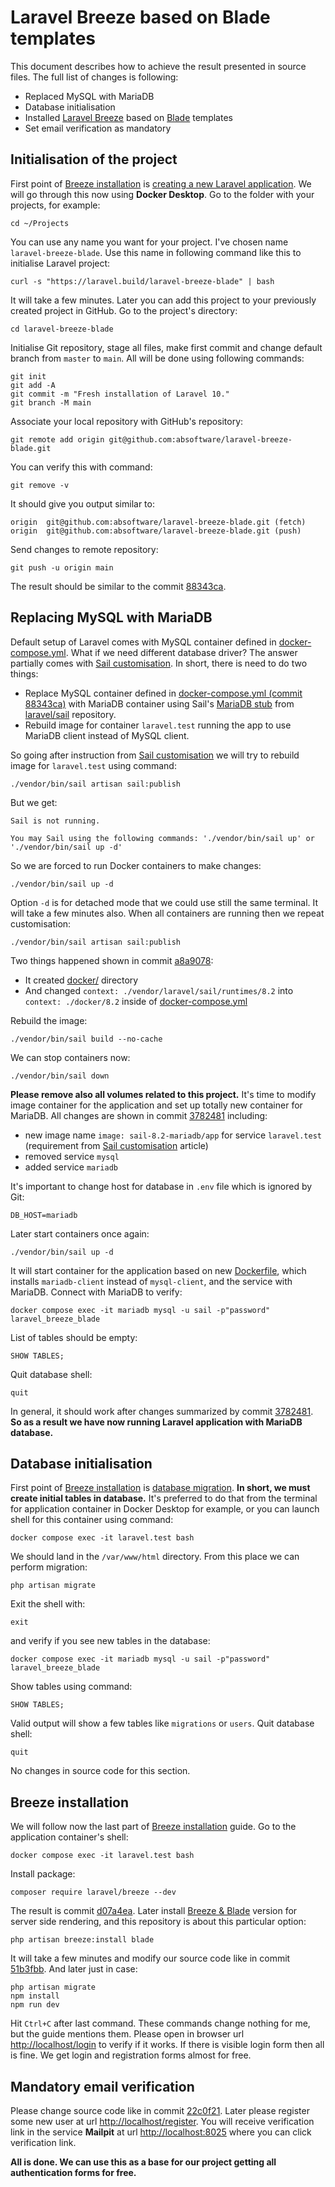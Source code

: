 
# Laravel Breeze based on Blade templates

This document describes how to achieve the result presented in source files.
The full list of changes is following:

- Replaced MySQL with MariaDB
- Database initialisation
- Installed [Laravel Breeze](https://laravel.com/docs/10.x/starter-kits#laravel-breeze) based on [Blade](https://laravel.com/docs/10.x/blade) templates
- Set email verification as mandatory

## Initialisation of the project

First point of [Breeze installation](https://laravel.com/docs/10.x/starter-kits#laravel-breeze-installation)
is [creating a new Laravel application](https://laravel.com/docs/10.x/installation).
We will go through this now using **Docker Desktop**. Go to the folder with your projects, for example:

```
cd ~/Projects
```

You can use any name you want for your project. I've chosen name `laravel-breeze-blade`.
Use this name in following command like this to initialise Laravel project:

```
curl -s "https://laravel.build/laravel-breeze-blade" | bash
```

It will take a few minutes. Later you can add this project to your previously created
project in GitHub. Go to the project's directory:

```
cd laravel-breeze-blade
```

Initialise Git repository, stage all files, make first commit and change
default branch from `master` to `main`. All will be done using following commands:

```
git init
git add -A
git commit -m "Fresh installation of Laravel 10."
git branch -M main
```

Associate your local repository with GitHub's repository: 

```
git remote add origin git@github.com:absoftware/laravel-breeze-blade.git
```

You can verify this with command:

```
git remove -v
```

It should give you output similar to:

```
origin	git@github.com:absoftware/laravel-breeze-blade.git (fetch)
origin	git@github.com:absoftware/laravel-breeze-blade.git (push)
```

Send changes to remote repository:

```
git push -u origin main
```

The result should be similar to the commit [88343ca](https://github.com/absoftware/laravel-breeze-blade/commit/88343ca88c7f18ced439a78532264983cb36dd50).

## Replacing MySQL with MariaDB

Default setup of Laravel comes with MySQL container defined in [docker-compose.yml](docker-compose.yml).
What if we need different database driver? The answer partially comes with [Sail customisation](https://laravel.com/docs/10.x/sail#sail-customization).
In short, there is need to do two things:

- Replace MySQL container defined in [docker-compose.yml (commit 88343ca)](https://github.com/absoftware/laravel-breeze-blade/blob/8cc55226f18c5ca06393b587e634a36e483805a9/docker-compose.yml#L31) with MariaDB container using Sail's [MariaDB stub](https://github.com/laravel/sail/blob/1.x/stubs/mariadb.stub) from [laravel/sail](https://github.com/laravel/sail) repository.
- Rebuild image for container `laravel.test` running the app to use MariaDB client instead of MySQL client.

So going after instruction from [Sail customisation](https://laravel.com/docs/10.x/sail#sail-customization) we
will try to rebuild image for `laravel.test` using command:

```
./vendor/bin/sail artisan sail:publish
```

But we get:

```
Sail is not running.

You may Sail using the following commands: './vendor/bin/sail up' or './vendor/bin/sail up -d'
```

So we are forced to run Docker containers to make changes:

```
./vendor/bin/sail up -d
```

Option `-d` is for detached mode that we could use still the same terminal.
It will take a few minutes also. When all containers are running then
we repeat customisation:

```
./vendor/bin/sail artisan sail:publish
```

Two things happened shown in commit [a8a9078](https://github.com/absoftware/laravel-breeze-blade/commit/a8a9078e89061e6c49cd0a4f8323febc868db706):

- It created [docker/](docker) directory
- And changed `context: ./vendor/laravel/sail/runtimes/8.2` into `context: ./docker/8.2` inside of [docker-compose.yml](docker-compose.yml)

Rebuild the image:

```
./vendor/bin/sail build --no-cache
```

We can stop containers now:

```
./vendor/bin/sail down
```

**Please remove also all volumes related to this project.** It's time to modify
image container for the application and set up totally new container for MariaDB.
All changes are shown in commit [3782481](https://github.com/absoftware/laravel-breeze-blade/commit/378248143e2758ee035db849f90a9567bc4849ae) including:

- new image name `image: sail-8.2-mariadb/app` for service `laravel.test` (requirement from [Sail customisation](https://laravel.com/docs/10.x/sail#sail-customization) article)
- removed service `mysql`
- added service `mariadb`

It's important to change host for database in `.env` file which is ignored by Git:

```
DB_HOST=mariadb
```

Later start containers once again:

```
./vendor/bin/sail up -d
```

It will start container for the application based on new [Dockerfile](docker/8.2/Dockerfile),
which installs `mariadb-client` instead of `mysql-client`, and the service with MariaDB. Connect
with MariaDB to verify:

```
docker compose exec -it mariadb mysql -u sail -p"password" laravel_breeze_blade
```

List of tables should be empty:

```
SHOW TABLES;
```

Quit database shell:

```
quit
```

In general, it should work after changes summarized by commit [3782481](https://github.com/absoftware/laravel-breeze-blade/commit/378248143e2758ee035db849f90a9567bc4849ae).
**So as a result we have now running Laravel application with MariaDB database.**

## Database initialisation

First point of [Breeze installation](https://laravel.com/docs/10.x/starter-kits#laravel-breeze-installation)
is [database migration](https://laravel.com/docs/10.x/migrations#running-migrations). **In short,
we must create initial tables in database.** It's preferred to do that
from the terminal for application container in Docker Desktop for example,
or you can launch shell for this container using command:

```
docker compose exec -it laravel.test bash
```

We should land in the `/var/www/html` directory. From this place we can perform migration:

```
php artisan migrate
```

Exit the shell with:

```
exit
```

and verify if you see new tables in the database:

```
docker compose exec -it mariadb mysql -u sail -p"password" laravel_breeze_blade
```

Show tables using command:

```
SHOW TABLES;
```

Valid output will show a few tables like `migrations` or `users`. Quit database shell:

```
quit
```

No changes in source code for this section.

## Breeze installation

We will follow now the last part of [Breeze installation](https://laravel.com/docs/10.x/starter-kits#laravel-breeze-installation) guide.
Go to the application container's shell:

```
docker compose exec -it laravel.test bash
```

Install package:

```
composer require laravel/breeze --dev
```

The result is commit [d07a4ea](https://github.com/absoftware/laravel-breeze-blade/commit/d07a4ead1e74ee4d83bf2140719db1d77510c72d).
Later install [Breeze & Blade](https://laravel.com/docs/10.x/starter-kits#breeze-and-blade)
version for server side rendering, and this repository is about this particular option:

```
php artisan breeze:install blade
```

It will take a few minutes and modify our source code like in commit
[51b3fbb](https://github.com/absoftware/laravel-breeze-blade/commit/51b3fbb94883df6f922d37c12c616902b4013c6e).
And later just in case:

```
php artisan migrate
npm install
npm run dev
```

Hit `Ctrl+C` after last command. These commands change nothing for me,
but the guide mentions them. Please open in browser url
[http://localhost/login](http://localhost/login) to verify if it works.
If there is visible login form then all is fine. We get login and registration
forms almost for free.

## Mandatory email verification

Please change source code like in commit [22c0f21](https://github.com/absoftware/laravel-breeze-blade/commit/22c0f2114ff7f6bf75a7d7ba075ccca333838461).
Later please register some new user at url [http://localhost/register](http://localhost/register).
You will receive verification link in the service **Mailpit** at url
[http://localhost:8025](http://localhost:8025) where you can click verification link.

**All is done. We can use this as a base for our project getting all
authentication forms for free.**
